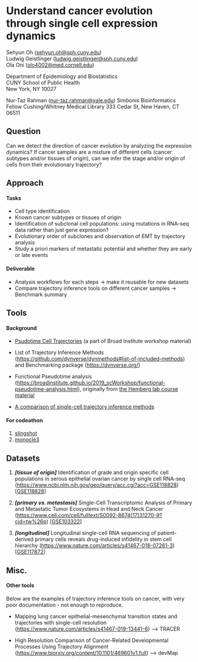 # Understand cancer evolution through single cell expression dynamics

Sehyun Oh (sehyun.oh@sph.cuny.edu) 
<br/>
Ludwig Geistlinger (ludwig.geistlinger@sph.cuny.edu) 
<br/>
Ola Oni (olo4002@med.cornell.edu)

Department of Epidemiology and Biostatistics    
CUNY School of Public Health   
New York, NY 10027

Nur-Taz Rahman (nur-taz.rahman@yale.edu)
Simbonis Bioinformatics Fellow
Cushing/Whitney Medical Library
333 Cedar St, New Haven, CT 06511

## Question
Can we detect the direction of cancer evolution by analyzing the expression dynamics? If cancer samples are a mixture of different cells (cancer subtypes and/or tissues of origin), can we infer the stage and/or origin of cells from their evolutionary trajectory?


## Approach
#### Tasks
- Cell type identification    
- Known cancer subtypes or tissues of origin   
- Identification of subclonal cell populations: using mutations in RNA-seq data rather than just gene expression?     
- Evolutionary order of subclones and observation of EMT by trajectory analysis   
- Study a priori markers of metastatic potential and whether they are early or late events   

#### Deliverable
- Analysis workflows for each steps → make it reusable for new datasets
- Compare trajectory inference tools on different cancer samples → Benchmark summary


## Tools
#### Background
- [Psudotime Cell Trajectories](https://docs.google.com/presentation/d/e/2PACX-1vQuzaq2kbvEEc3mrUwILcCHuovrKKZWU45EQVEzWISgRVgl3A5KYR1FuY1cS2w0DHG-0wO19zGtvaNj/embed?start=false&loop=false&delayms=3000&slide=id.p) (a part of Broad Institute workshop material)

- List of Trajectory Inference Methods (https://github.com/dynverse/dynmethods#list-of-included-methods) and Benchmarking package (https://dynverse.org/)

- Functional Pseudotime analysis (https://broadinstitute.github.io/2019_scWorkshop/functional-pseudotime-analysis.html), originally from [the Hemberg lab course material](https://scrnaseq-course.cog.sanger.ac.uk/website/biological-analysis.html#pseudotime-analysis)

- [A comparison of single-cell trajectory inference methods](https://www.nature.com/articles/s41587-019-0071-9)

#### For codeathon
1. [slingshot](https://bioconductor.org/packages/release/bioc/html/slingshot.html)
2. [monocle3](https://cole-trapnell-lab.github.io/monocle3/)

## Datasets
1. _**[tissue of origin]**_ Identification of grade and origin specific cell populations in serous epithelial ovarian cancer by single cell RNA-seq
(https://www.ncbi.nlm.nih.gov/geo/query/acc.cgi?acc=GSE118828) [[GSE118828](https://www.ncbi.nlm.nih.gov/geo/query/acc.cgi?acc=GSE118828)]

2. _**[primary vs. metastasis]**_ Single-Cell Transcriptomic Analysis of Primary and Metastatic Tumor Ecosystems in Head and Neck Cancer
(https://www.cell.com/cell/fulltext/S0092-8674(17)31270-9?cid=tw%26p) [[GSE103322](https://www.ncbi.nlm.nih.gov/geo/query/acc.cgi?acc=GSE103322)]

3. _**[longitudinal]**_ Longitudinal single-cell RNA sequencing of patient-derived primary cells reveals drug-induced infidelity in stem cell hierarchy
(https://www.nature.com/articles/s41467-018-07261-3) [[GSE117872](https://www.ncbi.nlm.nih.gov/geo/query/acc.cgi?acc=GSE117872)]


## Misc.
#### Other tools  
Below are the examples of trajectory inference tools on cancer, with very poor documentation - not enough to reproduce. 

- Mapping lung cancer epithelial-mesenchymal transition states and trajectories with single-cell resolution
(https://www.nature.com/articles/s41467-019-13441-6) --> TRACER

- High Resolution Comparison of Cancer-Related Developmental Processes Using Trajectory Alignment 
(https://www.biorxiv.org/content/10.1101/469601v1.full) --> devMap


